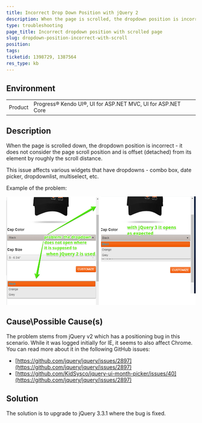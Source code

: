 ```yaml
---
title: Incorrect Drop Down Position with jQuery 2
description: When the page is scrolled, the dropdown position is incorrect and is detached from the element. This is how to fix it.
type: troubleshooting
page_title: Incorrect dropdown position with scrolled page
slug: dropdown-position-incorrect-with-scroll
position: 
tags: 
ticketid: 1398729, 1387564
res_type: kb
---
```


## Environment
<table>
	<tr>
		<td>Product</td>
		<td>Progress® Kendo UI®, UI for ASP.NET MVC, UI for ASP.NET Core</td>
	</tr>
</table>


## Description
When the page is scrolled down, the dropdown position is incorrect - it does not consider the page scroll position and is offset (detached) from its element by roughly the scroll distance.

This issue affects various widgets that have dropdowns - combo box, date picker, dropdownlist, multiselect, etc.

Example of the problem:

![](images/dropdown-position-problem-jquery-2.png)

## Cause\Possible Cause(s)
The problem stems from jQuery v2 which has a positioning bug in this scenario. While it was logged initially for IE, it seems to also affect Chrome. You can read more about it in the following GitHub issues:

* [https://github.com/jquery/jquery/issues/2897](https://github.com/jquery/jquery/issues/2897)
* [https://github.com/KidSysco/jquery-ui-month-picker/issues/40](https://github.com/jquery/jquery/issues/2897)


## Solution
The solution is to upgrade to jQuery 3.3.1 where the bug is fixed.
